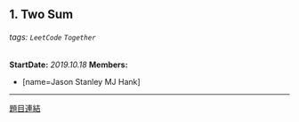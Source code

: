 ## 1. Two Sum

###### tags: `LeetCode` `Together`

**StartDate:** *2019.10.18*
**Members:**
- [name=Jason Stanley MJ Hank]

---

[題目連結](https://leetcode.com/problems/two-sum/)